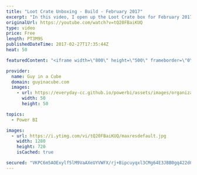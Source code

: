```yaml
---
title: "Loot Crate Unboxing - Build - February 2017"
excerpt: "In this video, I open up the Loot Crate box for February 2017 with the theme of BUILD.  LET'S CONNECT!  Guy in a Cube -- https://guyinacube.com -- http://twitter.com/guyinacube -- http://www.facebook.com/guyinacube -- Snapchat - guyinacube -- https://www.instagram.com/guyinacube/  ***Gear*** Check out"
originalUrl: https://youtube.com/watch?v=tQ20FBaiKUQ
type: video
price: Free
length: PT3M9S
publishedDateTime: 2017-02-27T17:35:44Z
heat: 50

featuredContent: "<iframe width=\"800\" height=\"500\" frameborder=\"0\" src=\"https://www.youtube.com/embed/tQ20FBaiKUQ\" allow=\"accelerometer; autoplay; encrypted-media; gyroscope; picture-in-picture\" allowfullscreen></iframe>"

provider:
  name: Guy in a Cube
  domain: guyinacube.com
  images:
    - url: https://everyday-cc.github.io/powerbi/assets/images/organizations/guyinacube.com-50x50.jpg
      width: 50
      height: 50

topics:
  - Power BI

images:
  - url: https://i.ytimg.com/vi/tQ20FBaiKUQ/maxresdefault.jpg
    width: 1280
    height: 720
    isCached: true

secured: "VKPC6m5AOExylf5lM9VaAXeUYVWFX/rj+Bipcuyqxl3CMg64E3JBB0gq422d0gePjtk60rEDw/xZK6gmY6usTyHDU1ByYTdRPeseQkJ9uZ4VHVP3L08LwREaE7c+6a6qg3tWWjE9VnEYKojy0rogyCKOYz4wgNP7rrawkvPVXPkPILNKpQ6E7Qw8mB54XARitGONbSsXyLESBml7XwQJk1PG40V18s28k1xzWQ5eHo7MWAPXOifbOqPXfMRhzTf5TbYx1RoZzj5l4DfgHhYBFHkTwK6FIAOGLF7TbBWQhqr6VgS67fefQGceFxk088kzcytD9gosiPhZJx91TTP3BUl+ktx0crwmjrtvdp1szO1I5EblKOcA1um1A1t1QXFoz9eTernEzKhcFGXc5kEu1wfR2i75CyDzjyd6X01ZwzA=;8LNRoMy7cFETQ+k+dGwSKQ=="
---
```


